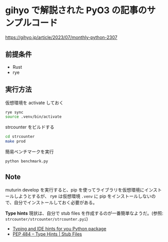 # gihyo で解説された PyO3 の記事のサンプルコード

https://gihyo.jp/article/2023/07/monthly-python-2307

## 前提条件

- Rust
- rye

## 実行方法

仮想環境を activate しておく
```bash
rye sync
source .venv/bin/activate
```

strcounter をビルドする
```bash
cd strcounter
make prod
```

簡易ベンチマークを実行
```bash
python benchmark.py
```

## Note

muturin develop を実行すると、pip を使ってライブラリを仮想環境にインストールしようとするが、
rye は仮想環境 `.venv` に pip をインストールしないので、自分でインストールしておく必要がある。

**Type hints**
現状は、自分で stub files を作成するのが一番簡単なようだ。(参照: `strcounter/strcounter/strcounter.pyi`)
- [Typing and IDE hints for you Python package](https://pyo3.rs/v0.19.2/python_typing_hintsa)
- [PEP 484 – Type Hints | Stub Files](https://peps.python.org/pep-0484/#stub-files)
